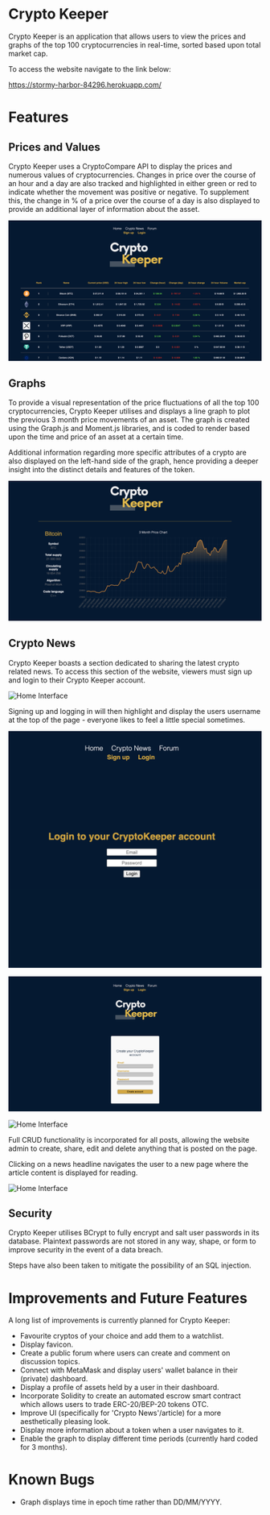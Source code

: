 # Crypto Keeper
Crypto Keeper is an application that allows users to view the prices and graphs of the top 100 cryptocurrencies in real-time, sorted based upon total market cap.

To access the website navigate to the link below:

https://stormy-harbor-84296.herokuapp.com/

# Features

## Prices and Values
Crypto Keeper uses a CryptoCompare API to display the prices and numerous values of cryptocurrencies. Changes in price over the course of an hour and a day are also tracked and highlighted in either green or red to indicate whether the movement was positive or negative. To supplement this, the change in % of a price over the course of a day is also displayed to provide an additional layer of information about the asset.

![Home Interface](https://github.com/jtabba/CryptoKeeper/blob/main/public/documentation/home.png)

## Graphs
To provide a visual representation of the price fluctuations of all the top 100 cryptocurrencies, Crypto Keeper utilises and displays a line graph to plot the previous 3 month price movements of an asset. The graph is created using the Graph.js and Moment.js libraries, and is coded to render based upon the time and price of an asset at a certain time.

Additional information regarding more specific attributes of a crypto are also displayed on the left-hand side of the graph, hence providing a deeper insight into the distinct details and features of the token.

![Home Interface](https://github.com/jtabba/CryptoKeeper/blob/main/public/documentation/graph.png)

## Crypto News

Crypto Keeper boasts a section dedicated to sharing the latest crypto related news. To access this section of the website, viewers must sign up and login to their Crypto Keeper account.

![Home Interface](public/documentation/news.jpg)

Signing up and logging in will then highlight and display the users username at the top of the page - everyone likes to feel a little special sometimes.

![Home Interface](https://github.com/jtabba/CryptoKeeper/blob/main/public/documentation/login.png)

![Home Interface](https://github.com/jtabba/CryptoKeeper/blob/main/public/documentation/signup.png)

![Home Interface](https://github.com/jtabba/CryptoKeeper/blob/main/public/documentation/loggedin.jpg)

Full CRUD functionality is incorporated for all posts, allowing the website admin to create, share, edit and delete anything that is posted on the page.


Clicking on a news headline navigates the user to a new page where the article content is displayed for reading.

![Home Interface](https://github.com/jtabba/CryptoKeeper/blob/main/public/documentation/article.jpg)

## Security

Crypto Keeper utilises BCrypt to fully encrypt and salt user passwords in its database. Plaintext passwords are not stored in any way, shape, or form to improve security in the event of a data breach.

Steps have also been taken to mitigate the possibility of an SQL injection.

# Improvements and Future Features

A long list of improvements is currently planned for Crypto Keeper:

- Favourite cryptos of your choice and add them to a watchlist.
- Display favicon.
- Create a public forum where users can create and comment on discussion topics.
- Connect with MetaMask and display users' wallet balance in their (private) dashboard.
- Display a profile of assets held by a user in their dashboard.
- Incorporate Solidity to create an automated escrow smart contract which allows users to trade ERC-20/BEP-20 tokens OTC.
- Improve UI (specifically for 'Crypto News'/article) for a more aesthetically pleasing look.
- Display more information about a token when a user navigates to it.
- Enable the graph to display different time periods (currently hard coded for 3 months).

# Known Bugs
- Graph displays time in epoch time rather than DD/MM/YYYY.



